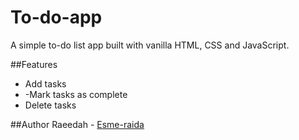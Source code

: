 # To-do-app
A simple to-do list app built with vanilla HTML, CSS and JavaScript.

##Features
- Add tasks
- -Mark tasks as complete
- Delete tasks

##Author
Raeedah - [Esme-raida](https://github.com/Esme-raida)
